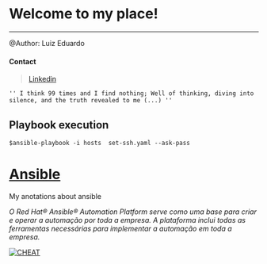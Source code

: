 # Welcome to my place!

-------
@Author: Luiz Eduardo 

#### Contact 
> [Linkedin](https://www.linkedin.com/in/isweluiz/) 

`'' I think 99 times and I find nothing; Well of thinking, diving into silence, and the truth revealed to me (...) ''`

## Playbook execution
`$ansible-playbook -i hosts  set-ssh.yaml --ask-pass`

# [Ansible](https://www.redhat.com/pt-br/technologies/management/ansible)
My anotations about ansible

*O Red Hat&reg; Ansible&reg; Automation Platform serve como uma base para criar e operar a automação por toda a empresa. A plataforma inclui todas as ferramentas necessárias para implementar a automação em toda a empresa.*

[![CHEAT](https://intellipaat.com/blog/wp-content/uploads/2019/03/Ansible-cheat-sheet-1.jpg)](https://www.digitalocean.com/community/cheatsheets/how-to-use-ansible-cheat-sheet-guide)

